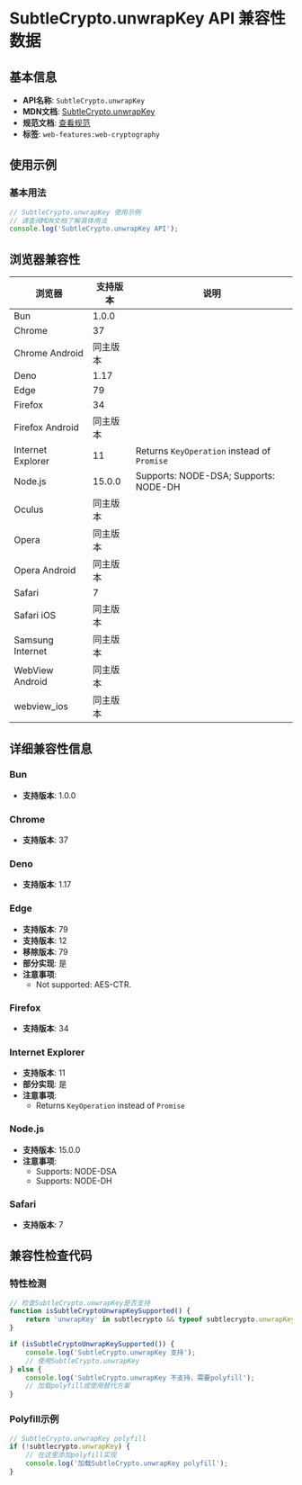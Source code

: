 # SubtleCrypto.unwrapKey API 兼容性数据

## 基本信息

- **API名称**: `SubtleCrypto.unwrapKey`
- **MDN文档**: [SubtleCrypto.unwrapKey](https://developer.mozilla.org/docs/Web/API/SubtleCrypto/unwrapKey)
- **规范文档**: [查看规范](https://w3c.github.io/webcrypto/#SubtleCrypto-method-unwrapKey)
- **标签**: `web-features:web-cryptography`

## 使用示例

### 基本用法

```javascript
// SubtleCrypto.unwrapKey 使用示例
// 请查阅MDN文档了解具体用法
console.log('SubtleCrypto.unwrapKey API');
```

## 浏览器兼容性

| 浏览器 | 支持版本 | 说明 |
|--------|----------|------|
| Bun | 1.0.0 |  |
| Chrome | 37 |  |
| Chrome Android | 同主版本 |  |
| Deno | 1.17 |  |
| Edge | 79 |  |
| Firefox | 34 |  |
| Firefox Android | 同主版本 |  |
| Internet Explorer | 11 | Returns `KeyOperation` instead of `Promise` |
| Node.js | 15.0.0 | Supports: NODE-DSA; Supports: NODE-DH |
| Oculus | 同主版本 |  |
| Opera | 同主版本 |  |
| Opera Android | 同主版本 |  |
| Safari | 7 |  |
| Safari iOS | 同主版本 |  |
| Samsung Internet | 同主版本 |  |
| WebView Android | 同主版本 |  |
| webview_ios | 同主版本 |  |

## 详细兼容性信息

### Bun

- **支持版本**: 1.0.0

### Chrome

- **支持版本**: 37

### Deno

- **支持版本**: 1.17

### Edge

- **支持版本**: 79
- **支持版本**: 12
- **移除版本**: 79
- **部分实现**: 是
- **注意事项**:
  - Not supported: AES-CTR.

### Firefox

- **支持版本**: 34

### Internet Explorer

- **支持版本**: 11
- **部分实现**: 是
- **注意事项**:
  - Returns `KeyOperation` instead of `Promise`

### Node.js

- **支持版本**: 15.0.0
- **注意事项**:
  - Supports: NODE-DSA
  - Supports: NODE-DH

### Safari

- **支持版本**: 7

## 兼容性检查代码

### 特性检测

```javascript
// 检查SubtleCrypto.unwrapKey是否支持
function isSubtleCryptoUnwrapKeySupported() {
    return 'unwrapKey' in subtlecrypto && typeof subtlecrypto.unwrapKey === 'function';
}

if (isSubtleCryptoUnwrapKeySupported()) {
    console.log('SubtleCrypto.unwrapKey 支持');
    // 使用SubtleCrypto.unwrapKey
} else {
    console.log('SubtleCrypto.unwrapKey 不支持，需要polyfill');
    // 加载polyfill或使用替代方案
}
```

### Polyfill示例

```javascript
// SubtleCrypto.unwrapKey polyfill
if (!subtlecrypto.unwrapKey) {
    // 在这里添加polyfill实现
    console.log('加载SubtleCrypto.unwrapKey polyfill');
}
```


